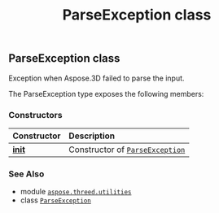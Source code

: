 ﻿---
title: ParseException class
second_title: Aspose.3D for Python via .NET API References
description: 
type: docs
weight: 140
url: /python-net/aspose.threed.utilities/parseexception/
is_root: false
---

## ParseException class

Exception when Aspose.3D failed to parse the input.



The ParseException type exposes the following members:

### Constructors
| Constructor | Description |
| :- | :- |
| [__init__](/3d/python-net/aspose.threed.utilities/parseexception/__init__/#str) | Constructor of [`ParseException`](/3d/python-net/aspose.threed.utilities/parseexception) |



### See Also
* module [`aspose.threed.utilities`](..)
* class [`ParseException`](/3d/python-net/aspose.threed.utilities/parseexception)
